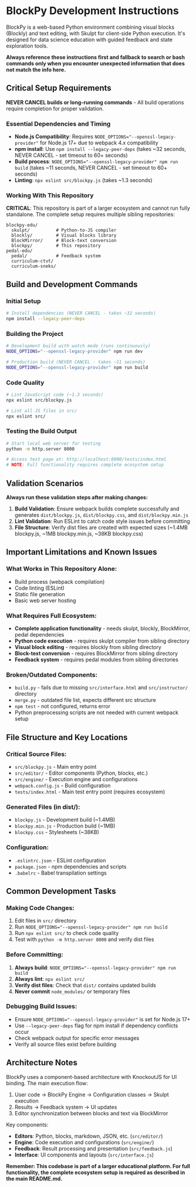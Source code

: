 # BlockPy Development Instructions

BlockPy is a web-based Python environment combining visual blocks (Blockly) and text editing, with Skulpt for client-side Python execution. It's designed for data science education with guided feedback and state exploration tools.

**Always reference these instructions first and fallback to search or bash commands only when you encounter unexpected information that does not match the info here.**

## Critical Setup Requirements

**NEVER CANCEL builds or long-running commands** - All build operations require completion for proper validation.

### Essential Dependencies and Timing

- **Node.js Compatibility**: Requires `NODE_OPTIONS="--openssl-legacy-provider"` for Node.js 17+ due to webpack 4.x compatibility
- **npm install**: Use `npm install --legacy-peer-deps` (takes ~32 seconds, NEVER CANCEL - set timeout to 60+ seconds)
- **Build process**: `NODE_OPTIONS="--openssl-legacy-provider" npm run build` (takes ~11 seconds, NEVER CANCEL - set timeout to 60+ seconds)  
- **Linting**: `npx eslint src/blockpy.js` (takes ~1.3 seconds)

### Working With This Repository

**CRITICAL**: This repository is part of a larger ecosystem and cannot run fully standalone. The complete setup requires multiple sibling repositories:

```
blockpy-edu/
  skulpt/          # Python-to-JS compiler
  blockly/         # Visual blocks library  
  BlockMirror/     # Block-text conversion
  blockpy/         # This repository
pedal-edu/
  pedal/           # Feedback system
  curriculum-ctvt/
  curriculum-sneks/
```

## Build and Development Commands

### Initial Setup
```bash
# Install dependencies (NEVER CANCEL - takes ~32 seconds)
npm install --legacy-peer-deps
```

### Building the Project
```bash
# Development build with watch mode (runs continuously)
NODE_OPTIONS="--openssl-legacy-provider" npm run dev

# Production build (NEVER CANCEL - takes ~11 seconds)  
NODE_OPTIONS="--openssl-legacy-provider" npm run build
```

### Code Quality
```bash
# Lint JavaScript code (~1.3 seconds)
npx eslint src/blockpy.js

# Lint all JS files in src/
npx eslint src/
```

### Testing the Build Output
```bash
# Start local web server for testing
python -m http.server 8000

# Access test page at: http://localhost:8000/tests/index.html
# NOTE: Full functionality requires complete ecosystem setup
```

## Validation Scenarios

**Always run these validation steps after making changes:**

1. **Build Validation**: Ensure webpack builds complete successfully and generates `dist/blockpy.js`, `dist/blockpy.css`, and `dist/blockpy.min.js`
2. **Lint Validation**: Run ESLint to catch code style issues before committing
3. **File Structure**: Verify dist files are created with expected sizes (~1.4MB blockpy.js, ~1MB blockpy.min.js, ~38KB blockpy.css)

## Important Limitations and Known Issues

### What Works in This Repository Alone:
- Build process (webpack compilation)
- Code linting (ESLint)
- Static file generation
- Basic web server hosting

### What Requires Full Ecosystem:
- **Complete application functionality** - needs skulpt, blockly, BlockMirror, pedal dependencies
- **Python code execution** - requires skulpt compiler from sibling directory
- **Visual block editing** - requires blockly from sibling directory  
- **Block-text conversion** - requires BlockMirror from sibling directory
- **Feedback system** - requires pedal modules from sibling directories

### Broken/Outdated Components:
- `build.py` - fails due to missing `src/interface.html` and `src/instructor/` directory
- `merge.py` - outdated file list, expects different src structure
- `npm test` - not configured, returns error
- Python preprocessing scripts are not needed with current webpack setup

## File Structure and Key Locations

### Critical Source Files:
- `src/blockpy.js` - Main entry point
- `src/editor/` - Editor components (Python, blocks, etc.)
- `src/engine/` - Execution engine and configurations
- `webpack.config.js` - Build configuration
- `tests/index.html` - Main test entry point (requires ecosystem)

### Generated Files (in dist/):
- `blockpy.js` - Development build (~1.4MB)
- `blockpy.min.js` - Production build (~1MB)
- `blockpy.css` - Stylesheets (~38KB)

### Configuration:
- `.eslintrc.json` - ESLint configuration
- `package.json` - npm dependencies and scripts
- `.babelrc` - Babel transpilation settings

## Common Development Tasks

### Making Code Changes:
1. Edit files in `src/` directory
2. Run `NODE_OPTIONS="--openssl-legacy-provider" npm run build`
3. Run `npx eslint src/` to check code quality
4. Test with `python -m http.server 8000` and verify dist files

### Before Committing:
1. **Always build**: `NODE_OPTIONS="--openssl-legacy-provider" npm run build`
2. **Always lint**: `npx eslint src/`
3. **Verify dist files**: Check that `dist/` contains updated builds
4. **Never commit** `node_modules/` or temporary files

### Debugging Build Issues:
- Ensure `NODE_OPTIONS="--openssl-legacy-provider"` is set for Node.js 17+
- Use `--legacy-peer-deps` flag for npm install if dependency conflicts occur
- Check webpack output for specific error messages
- Verify all source files exist before building

## Architecture Notes

BlockPy uses a component-based architecture with KnockoutJS for UI binding. The main execution flow:
1. User code → BlockPy Engine → Configuration classes → Skulpt execution  
2. Results → Feedback system → UI updates
3. Editor synchronization between blocks and text via BlockMirror

Key components:
- **Editors**: Python, blocks, markdown, JSON, etc. (`src/editor/`)
- **Engine**: Code execution and configurations (`src/engine/`)
- **Feedback**: Result processing and presentation (`src/feedback.js`)
- **Interface**: UI components and layouts (`src/interface.js`)

**Remember: This codebase is part of a larger educational platform. For full functionality, the complete ecosystem setup is required as described in the main README.md.**